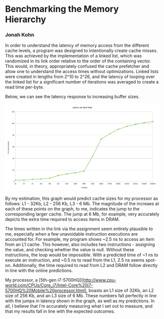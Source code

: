 # Benchmarking the Memory Hierarchy
### Jonah Kohn

In order to understand the latency of memory access from the different cache levels, a program was designed to intentionally create cache misses. This was achieved by the implementation of a linked list, which was randomized in its link order relative to the order of the containing vector. This would, in theory, appropriately confused the cache prefetcher and allow one to understand the access times without optimizations. Linked lists were created in lengths from 2^10 to 2^26, and the latency of looping over the linked list for a significant number of iterations was averaged to create a read time per-byte.

Below, we can see the latency response to increasing buffer sizes.

![alt text][graph]

By my estimation, this graph would predict cache sizes for my processor as follows: L1 - 32Kb, L2 - 256 Kb, L3 - 6 Mb. The magnitude of the increaes at each of these points on the graph, to me, indicates the jump to the corresponding larger cache. The jump at 6 Mb, for example, very accurately depicts the extra time required to access items in DRAM.

The times written in the link via the assignment seem entirely plausible to me, especially when a few unavoidable instruction executions are accounted for. For example, my program shows ~2.5 ns to access an item from an L1 cache. This however, also includes two instructions - assigning the value, and checking whether the value is null. Without these instructions, the loop would be impossible. With a predicted time of ~1 ns to execute an instruction, and ~0.5 ns to read from the L1, 2.5 ns seems spot-on. Additionally, the time required to read from L2 and DRAM follow directly in line with the online predictions.

My processor, a [5th-gen i7-5700HQ][http://www.cpu-world.com/CPUs/Core_i7/Intel-Core%20i7-5700HQ%20Mobile%20processor.html], boasts an L1 size of 32Kb, an L2 size of 256 Kb, and an L3 size of 6 Mb. These numbers fall perfectly in line with the jumps in latency shown in the graph, as well as my predictions. In all, I believe that I'm accurately measuring what I set out to measure, and that my results fall in line with the expected outcomes. 

[graph]: https://github.com/TheReverb/hw1/blob/master/timing.png
